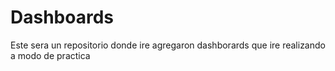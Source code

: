 # Dashboards
Este sera un repositorio donde ire agregaron dashborards que ire realizando a modo de practica
